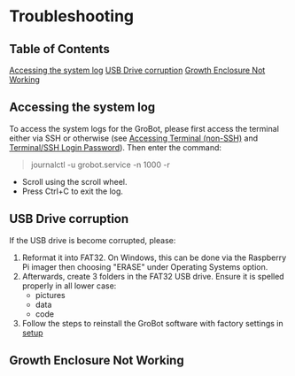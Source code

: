 # Troubleshooting

## Table of Contents
[Accessing the system log](#accessing-the-system-log)
[USB Drive corruption](#usb-drive-corruption)
[Growth Enclosure Not Working](#growth-enclosure-not-working)


## Accessing the system log
To access the system logs for the GroBot, please first access the terminal either via SSH or otherwise (see [Accessing Terminal (non-SSH)](FAQ.md#accessing-terminal-non-ssh) and [Terminal/SSH Login Password](FAQ.md#terminalssh-login-password)). Then enter the command:
> journalctl -u grobot.service -n 1000 -r
* Scroll using the scroll wheel.
* Press Ctrl+C to exit the log.

## USB Drive corruption
If the USB drive is become corrupted, please:
1. Reformat it into FAT32. On Windows, this can be done via the Raspberry Pi imager then choosing "ERASE" under Operating Systems option.
2. Afterwards, create 3 folders in the FAT32 USB drive. Ensure it is spelled properly in all lower case:
   * pictures
   * data
   * code
3. Follow the steps to reinstall the GroBot software with factory settings in [setup](Setup.md#installingupdating---reset-grobot-to-factory-settings)

## Growth Enclosure Not Working
